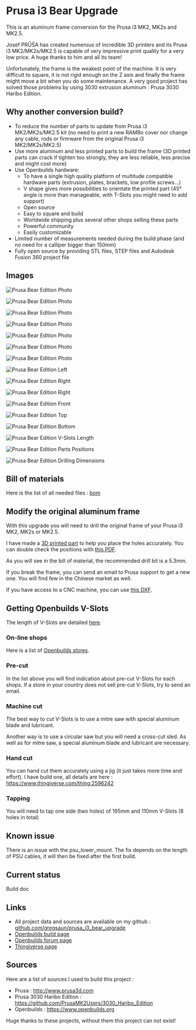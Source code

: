 # Prusa i3 Bear Upgrade

This is an aluminum frame conversion for the Prusa i3 MK2, MK2s and MK2.5.

Josef PRŮŠA has created numerous of incredible 3D printers and its Prusa i3 MK2/MK2s/MK2.5 is capable of very impressive print quality for a very low price. A huge thanks to him and all its team!

Unfortunately, the frame is the weakest point of the machine. It is very difficult to square, it is not rigid enough on the Z axis and finally the frame might move a bit when you do some maintenance. A very good project has solved those problems by using 3030 extrusion aluminum : Prusa 3030 Haribo Edition. 


## Why another conversion build?

* To reduce the number of parts to update from Prusa i3 MK2/MK2s/MK2.5 kit (no need to print a new RAMBo cover nor change any cable, rods or firmware from the original Prusa i3 MK2/MK2s/MK2.5)
* Use more aluminum and less printed parts to build the frame (3D printed parts can crack if tighten too strongly, they are less reliable, less precise and might cost more)
* Use Openbuilds hardware:
  * To have a single high quality platform of multitude compatible hardware parts (extrusion, plates, brackets, low profile screws...)
  * V shape gives more possibilities to orientate the printed part (45° angle is more than manageable, with T-Slots you might need to add support)
  * Open source
  * Easy to square and build
  * Worldwide shipping plus several other shops selling these parts
  * Powerful community
  * Easily customizable
* Limited number of measurements needed during the build phase (and no need for a calliper bigger than 150mm)
* Fully open source by providing STL files, STEP files and Autodesk Fusion 360 project file


## Images

![Prusa Bear Edition Photo](/img/photos/5D3_0571.jpg)

![Prusa Bear Edition Photo](/img/photos/5D3_0525.jpg)

![Prusa Bear Edition Photo](/img/photos/5D3_0545.jpg)

![Prusa Bear Edition Photo](/img/photos/5D3_0531.jpg)

![Prusa Bear Edition Photo](/img/photos/5D3_0535.jpg)

![Prusa Bear Edition Photo](/img/photos/5D3_0579.jpg)

![Prusa Bear Edition Photo](/img/photos/5D3_0595.jpg)

![Prusa Bear Edition Left](/img/3d_rendering/home_left.png)

![Prusa Bear Edition Right](/img/3d_rendering/home_right.png)

![Prusa Bear Edition Right](/img/3d_rendering/right.png)

![Prusa Bear Edition Front](/img/3d_rendering/front.png)

![Prusa Bear Edition Top](/img/3d_rendering/top.png)

![Prusa Bear Edition Bottom](/img/3d_rendering/bottom.png)

![Prusa Bear Edition V-Slots Length](/doc/vslots_length.png)

![Prusa Bear Edition Parts Positions](/doc/printed_parts_positions.png)

![Prusa Bear Edition Drilling Dimensions](/doc/frame_drilling_dimensions.png)


## Bill of materials

Here is the list of all needed files : [bom](/manual/bom.md)


## Modify the original aluminum frame

With this upgrade you will need to drill the original frame of your Prusa i3 MK2, MK2s or MK2.5.

I have made a [3D printed part](/printed_parts/stl/drilling_helper.stl) to help you place the holes accurately. You can double check the positions with [this PDF](/doc/frame_drilling_dimensions.pdf).

As you will see in the bill of material, the recommended drill bit is a 5.3mm.

If you break the frame, you can send an email to Prusa support to get a new one. You will find few in the Chinese market as well.

If you have access to a CNC machine, you can use [this DXF](optional_parts/alu_frame/alu_frame.dxf).


## Getting Openbuilds V-Slots

The length of V-Slots are detailed [here](doc/vslots_length.pdf).

### On-line shops

Here is a list of [Openbuilds stores](https://github.com/gregsaun/prusa_i3_bear_upgrade/blob/master/doc/openbuilds_stores_list.md).

### Pre-cut

In the list above you will find indication about pre-cut V-Slots for each shops. If a store in your country does not sell pre-cut V-Slots, try to send an email.

### Machine cut

The best way to cut V-Slots is to use a mitre saw with special aluminum blade and lubricant.

Another way is to use a circular saw but you will need a cross-cut sled. As well as for mitre saw, a special aluminum blade and lubricant are necessary.

### Hand cut

You can hand cut them accurately using a jig (it just takes more time and effort). I have build one, all details are here : https://www.thingiverse.com/thing:2596242

### Tapping

You will need to tap one side (two holes) of 195mm and 110mm V-Slots (8 holes in total)


## Known issue

There is an issue with the psu_lower_mount. The fix depends on the length of PSU cables, it will then be fixed after the first build.


## Current status

Build doc


## Links
* All project data and sources are available on my github : [github.com/gregsaun/prusa_i3_bear_upgrade](https://github.com/gregsaun/prusa_i3_bear_upgrade)
* [Openbuilds build page](http://www.openbuilds.org/builds/prusa-i3-bear-upgrade.5661/)
* [Openbuilds forum page](http://www.openbuilds.org/threads/prusa-i3-bear-edition.10274/)
* [Thingiverse page](https://www.thingiverse.com/thing:2562174)


## Sources

Here are a list of sources I used to build this project :

* Prusa : http://www.prusa3d.com
* Prusa 3030 Haribo Edition : https://github.com/PrusaMK2Users/3030_Haribo_Edition
* Openbuilds : https://www.openbuilds.org

Huge thanks to these projects, without them this project can not exist!
